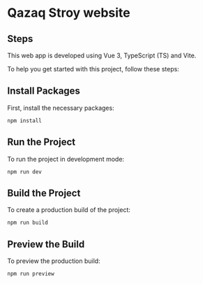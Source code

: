 # Qazaq Stroy website


## Steps

This web app is developed using Vue 3, TypeScript (TS) and Vite.

To help you get started with this project, follow these steps:


## Install Packages

First, install the necessary packages:

```
npm install
```


## Run the Project

To run the project in development mode:

```
npm run dev
```


## Build the Project

To create a production build of the project:

```
npm run build
```


## Preview the Build

To preview the production build:

```
npm run preview
```